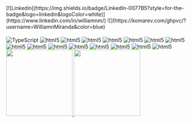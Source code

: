 <div style = "display : flex">
    [![Linkedin](https://img.shields.io/badge/LinkedIn-0077B5?style=for-the-badge&logo=linkedin&logoColor=white)](https://www.linkedin.com/in/williamnm/)
    ![](https://komarev.com/ghpvc/?username=WilliamnMiranda&color=blue)
</div>    
<div style = "display:inline_block"><br/>
    <img align = "center" alt = "TypeScript" src = "https://img.shields.io/badge/TypeScript-007ACC?style=for-the-badge&logo=typescript&logoColor=white"/>
    <img align = "center" alt = "html5" src = "https://img.shields.io/badge/HTML5-E34F26?style=for-the-badge&logo=html5&logoColor=white"/>
    <img align = "center" alt = "html5" src = "https://img.shields.io/badge/CSS3-1572B6?style=for-the-badge&logo=css3&logoColor=white"/>
    <img align = "center" alt = "html5"  src = "https://img.shields.io/badge/JavaScript-323330?style=for-the-badge&logo=javascript&logoColor=F7DF1E"/>
    <img align = "center" alt = "html5"  src = "https://img.shields.io/badge/MySQL-00000F?style=for-the-badge&logo=mysql&logoColor=white"/>
    <img align = "center" alt = "html5"  src = "https://img.shields.io/badge/Sass-CC6699?style=for-the-badge&logo=sass&logoColor=white"/>
    <img align = "center" alt = "html5"  src = "https://img.shields.io/badge/Vue.js-35495E?style=for-the-badge&logo=vuedotjs&logoColor=4FC08D"/>
    <img align = "center" alt = "html5"  src = "https://img.shields.io/badge/Bootstrap-563D7C?style=for-the-badge&logo=bootstrap&logoColor=white"/>
    <img align = "center" alt = "html5"  src = "https://img.shields.io/badge/styled--components-DB7093?style=for-the-badge&logo=styled-components&logoColor=white"/>
    <img align = "center" alt = "html5"  src = "https://img.shields.io/badge/React_Router-CA4245?style=for-the-badge&logo=react-router&logoColor=white"/>
    <img align = "center" alt = "html5"  src = "https://img.shields.io/badge/React_Router-CA4245?style=for-the-badge&logo=react-router&logoColor=white"/>
    <img align = "center" alt = "html5"  src = "https://img.shields.io/badge/jQuery-0769AD?style=for-the-badge&logo=jquery&logoColor=white"/>
    <img align = "center" alt = "html5"  src = "https://img.shields.io/badge/Git-F05032?style=for-the-badge&logo=git&logoColor=white"/>
    <img align = "center" alt = "html5"  src = "https://img.shields.io/badge/Visual_Studio_Code-0078D4?style=for-the-badge&logo=visual%20studio%20code&logoColor=white"/>
    <img align = "center" alt = "html5"  src = "https://img.shields.io/badge/Visual_Studio_Code-0078D4?style=for-the-badge&logo=visual%20studio%20code&logoColor=white"/>
    <img align = "center" alt = "html5"  src = "https://img.shields.io/badge/Wordpress-21759B?style=for-the-badge&logo=wordpress&logoColor=white"/>
</div>
 
 <div>
  <a href="https://github.com/WilliamnMiranda">
  <img height="180em" src="https://github-readme-stats.vercel.app/api?username=WilliamnMiranda&show_icons=true&theme=github_dark&include_all_commits=true&count_private=true"/>
  <img height="180em" src="https://github-readme-stats.vercel.app/api/top-langs/?username=WilliamnMiranda&layout=compact&langs_count=7&theme=github_dark"/>
</div>
